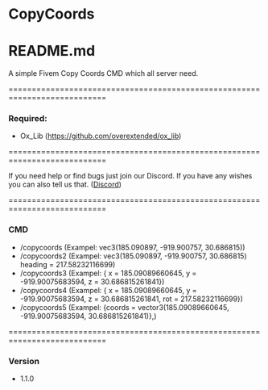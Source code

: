 # CopyCoords
# README.md

A simple Fivem Copy Coords CMD which all server need.

===========================================================================

### Required:

* Ox_Lib (https://github.com/overextended/ox_lib)

===========================================================================

If you need help or find bugs just join our Discord. If you have any wishes you can also tell us that. ([Discord](https://discord.gg/NZTdgUX5Gt))

===========================================================================

### CMD 

* /copycoords (Exampel: vec3(185.090897, -919.900757, 30.686815))
* /copycoords2 (Exampel: vec3(185.090897, -919.900757, 30.686815) heading = 217.58232116699)
* /copycoords3 (Exampel: { x = 185.09089660645, y = -919.90075683594, z = 30.686815261841})
* /copycoords4 (Exampel: { x = 185.09089660645, y = -919.90075683594, z = 30.686815261841, rot = 217.58232116699})
* /copycoords5 (Exampel: {coords = vector3(185.09089660645, -919.90075683594, 30.686815261841)},)

===========================================================================

### Version

* 1.1.0
